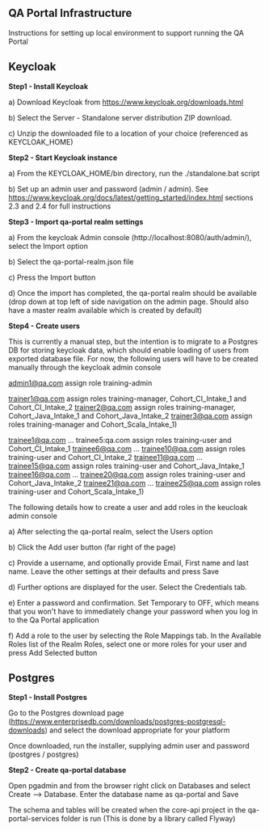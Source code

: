 QA Portal Infrastructure
---

Instructions for setting up local environment to support running the QA Portal

Keycloak
---

**Step1 - Install Keycloak**

a) Download Keycloak from https://www.keycloak.org/downloads.html

b) Select the Server - Standalone server distribution ZIP download.

c) Unzip the downloaded file to a location of your choice (referenced as KEYCLOAK_HOME)

**Step2 - Start Keycloak instance**

a) From the KEYCLOAK_HOME/bin directory, run the ./standalone.bat script

b) Set up an admin user and password (admin / admin). See https://www.keycloak.org/docs/latest/getting_started/index.html 
sections 2.3 and 2.4 for full instructions 


**Step3 - Import qa-portal realm settings**

a) From the keycloak Admin console (http://localhost:8080/auth/admin/), select the Import option

b) Select the qa-portal-realm.json file

c) Press the Import button

d) Once the import has completed, the qa-portal realm should be available (drop down at top left of side navigation on the 
admin page. Should also have a master realm available which is created by default)

**Step4 - Create users**

This is currently a manual step, but the intention is to migrate to a Postgres DB for storing keycloak data, which should enable loading of users from exported database file. For now, the following users will have to be created manually through the keycloak admin console

admin1@qa.com assign role training-admin

trainer1@qa.com  assign roles training-manager, Cohort_CI_Intake_1 and Cohort_CI_Intake_2
trainer2@qa.com  assign roles training-manager, Cohort_Java_Intake_1 and Cohort_Java_Intake_2
trainer3@qa.com  assign roles training-manager and Cohort_Scala_Intake_1)

trainee1@qa.com ... trainee5:qa.com assign roles training-user and Cohort_CI_Intake_1
trainee6@qa.com ... trainee10@qa.com assign roles training-user and Cohort_CI_Intake_2
trainee11@qa.com ... trainee15@qa.com assign roles training-user and Cohort_Java_Intake_1
trainee16@qa.com ... trainee20@qa.com assign roles training-user and Cohort_Java_Intake_2​
trainee21@qa.com ... trainee25@qa.com assign roles training-user and Cohort_Scala_Intake_1)

The following details how to create a user and add roles in the keucloak admin console

a) After selecting the qa-portal realm, select the Users option

b) Click the Add user button (far right of the page)

c) Provide a username, and optionally provide Email, First name and last name. Leave the other settings at their defaults and press Save

d) Further options are displayed for the user. Select the Credentials tab.

e) Enter a password and confirmation. Set Temporary to OFF, which means that you won't have to immediately change your password when you log
in to the Qa Portal application

f) Add a role to the user by selecting the Role Mappings tab. In the Available Roles list of the Realm Roles, select one or more
roles for your user and press Add Selected button


Postgres
---

**Step1 - Install Postgres**

Go to the Postgres download page (https://www.enterprisedb.com/downloads/postgres-postgresql-downloads) and select the download 
appropriate for your platform

Once downloaded, run the installer, supplying admin user and password (postgres / postgres)

**Step2 - Create qa-portal database**

Open pgadmin and from the browser right click on Databases and select Create --> Database. Enter the database name as qa-portal and Save

The schema and tables will be created when the core-api project in the qa-portal-services folder is run (This is done by a library called Flyway)
